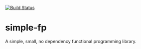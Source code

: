 [![Build Status](https://travis-ci.org/blaketarter/fp.svg?branch=master)](https://travis-ci.org/blaketarter/fp.svg?branch=master)

simple-fp
======

A simple, small, no dependency functional programming library.
